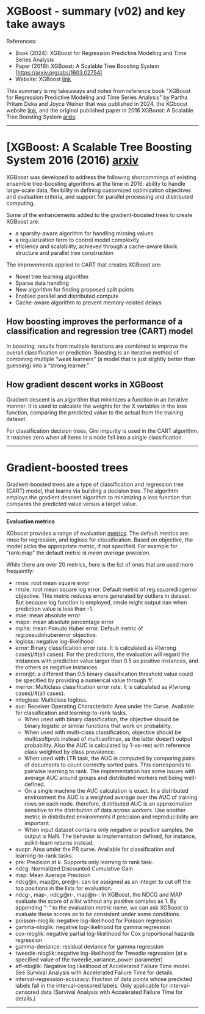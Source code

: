 # XGBoost - summary (v02) and key take aways 

References:
- Book (2024): XGBoost for Regression Predictive Modeling and Time Series Analysis
- Paper (2016): XGBoost: A Scalable Tree Boosting System [https://arxiv.org/abs/1603.02754]
- Website: XGBoost [link](https://xgboost.readthedocs.io/en/stable/index.html)

This summary is my takeaways and notes from reference book "XGBoost for Regression Predictive Modeling and Time Series Analysis" by Partha Pritam Deka and Joyce Weiner that was published in 2024, the XGboost website [link](https://xgboost.readthedocs.io/en/stable/index.html), and the original published paper in 2016 XGBoost: A Scalable Tree Boosting System [arxiv](https://arxiv.org/pdf/1603.02754).


---
# [XGBoost: A Scalable Tree Boosting System 2016 (2016) [arxiv](https://arxiv.org/pdf/1603.02754)

XGBoost was developed to address the following shorcommings of existing ensemble tree-boosting algorithms at the time in 2016: ability to handle large-scale data,  flexibility in defining customized optimization objectives and evaluation criteria, and support for parallel processing and distributed computing. 

Some of the enhancements added to the gradient-boosted trees to create XGBoost are:
- a sparsity-aware algorithm for handling missing values 
- a regularization term to control model complexity
- eficiency and scalability, achieved through a cache-aware block structure and parallel tree construction

The improvements applied to CART that creates XGBoost are:
- Novel tree learning algorithm
- Sparse data handling
- New algorithm for finding proposed split points
- Enabled parallel and distributed compute
- Cache-aware algorithm to prevent memory-related delays 

## How boosting improves the performance of a classification and regression tree (CART) model 

In boosting, results from multiple iterations are combined to improve the overall classification or prediction. Boosting is an iterative method of combining multiple “weak learners” (a model that is just slightly better than guessing) into a “strong learner.”

## How gradient descent works in XGBoost
Gradient descent is an algorithm that minimizes a function in an iterative manner. It is used to calculate the weights for the X variables in the loss function, comparing the predicted value to the actual from the training dataset.

 For classification decision trees, Gini impurity is used in the CART algorithm. It reaches zero when all items in a node fall into a single classification.

 



---

# Gradient-boosted trees

Gradient-boosted trees are a type of classification and regression tree (CART) model, that learns via building a decision tree. The algorihtm employs the gradient descent algorithm to minimizing a loss function that compares the predicted value versus a target value. 


---

__Evaluation metrics__

XGboost provides a range of evaluation [metrics](https://xgboost.readthedocs.io/en/stable/parameter.html#learning-task-parameters). The default metrics are: rmse for regression, and logloss for classification. Based on objective, the model picks the appropriate metric, if not specified. For example for "rank:map" the default metric is _mean average precision_.

While there are over 20 metrics, here is the list of ones that are used more frequently:
- rmse: root mean square error
- rmsle: root mean square log error: Default metric of reg:squaredlogerror objective. This metric reduces errors generated by outliers in dataset. But because log function is employed, rmsle might output nan when prediction value is less than -1.
- mae: mean absolute error
- mape: mean absolute percentage error
- mphe: mean Pseudo Huber error. Default metric of reg:pseudohubererror objective.
- logloss: negative log-likelihood
- error: Binary classification error rate. It is calculated as #(wrong cases)/#(all cases). For the predictions, the evaluation will regard the instances with prediction value larger than 0.5 as positive instances, and the others as negative instances.
- error@t: a different than 0.5 binary classification threshold value could be specified by providing a numerical value through ‘t’.
- merror: Multiclass classification error rate. It is calculated as #(wrong cases)/#(all cases).
- mlogloss: Multiclass logloss.
- auc: Receiver Operating Characteristic Area under the Curve. Available for classification and learning-to-rank tasks.
  - When used with binary classification, the objective should be binary:logistic or similar functions that work on probability.
  - When used with multi-class classification, objective should be multi:softprob instead of multi:softmax, as the latter doesn’t output probability. Also the AUC is calculated by 1-vs-rest with reference class weighted by class prevalence.
  - When used with LTR task, the AUC is computed by comparing pairs of documents to count correctly sorted pairs. This corresponds to pairwise learning to rank. The implementation has some issues with average AUC around groups and distributed workers not being well-defined.
  - On a single machine the AUC calculation is exact. In a distributed environment the AUC is a weighted average over the AUC of training rows on each node. therefore, distributed AUC is an approximation sensitive to the distribution of data across workers. Use another metric in distributed environments if precision and reproducibility are important.
  - When input dataset contains only negative or positive samples, the output is NaN. The behavior is implementation defined, for instance, scikit-learn returns instead.
- aucpr: Area under the PR curve. Available for classification and learning-to-rank tasks.
- pre: Precision at _k_. Supports only learning to rank task.
- ndcg: Normalized Discounted Cumulative Gain
- map: Mean Average Precision
- ndcg@n, map@n, pre@n: can be assigned as an integer to cut off the top positions in the lists for evaluation.
- ndcg-, map-, ndcg@n-, map@n-: In XGBoost, the NDCG and MAP evaluate the score of a list without any positive samples as 1. By appending “-” to the evaluation metric name, we can ask XGBoost to evaluate these scores as  to be consistent under some conditions.
- poisson-nloglik: negative log-likelihood for Poisson regression
- gamma-nloglik: negative log-likelihood for gamma regression
- cox-nloglik: negative partial log-likelihood for Cox proportional hazards regression
- gamma-deviance: residual deviance for gamma regression
- tweedie-nloglik: negative log-likelihood for Tweedie regression (at a specified value of the tweedie_variance_power parameter)
- aft-nloglik: Negative log likelihood of Accelerated Failure Time model. See Survival Analysis with Accelerated Failure Time for details.
- interval-regression-accuracy: Fraction of data points whose predicted labels fall in the interval-censored labels. Only applicable for interval-censored data (Survival Analysis with Accelerated Failure Time for details.)

---
